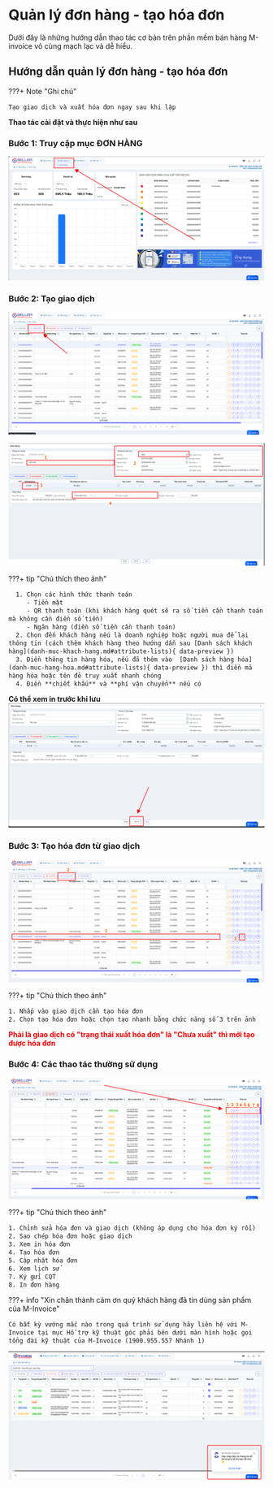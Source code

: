 # **Quản lý đơn hàng - tạo hóa đơn**

Dưới đây là những hướng dẫn thao tác cơ bản trên phần mềm bán hàng M-invoice vô cùng mạch lạc và dễ hiểu.

## **Hướng dẫn quản lý đơn hàng - tạo hóa đơn**

???+ Note "Ghi chú"

    Tạo giao dịch và xuất hóa đơn ngay sau khi lập

**Thao tác cài đặt và thực hiện như sau**

### **Bước 1: Truy cập mục ĐƠN HÀNG**

![Hình 1](../../../assets/images/mSeller/may-tinh/don-hang-1.png)

### **Bước 2: Tạo giao dịch**

![Hình 2](../../../assets/images/mSeller/may-tinh/don-hang-2.png)

![Hình 3](../../../assets/images/mSeller/may-tinh/don-hang-3.png)

???+ tip "Chú thích theo ảnh"

      1. Chọn các hình thức thanh toán
         - Tiền mặt
         - QR thanh toán (khi khách hàng quét sẽ ra số tiền cần thanh toán mà không cần điền số tiền)
         - Ngân hàng (điền số tiền cần thanh toán)
      2. Chọn đến khách hàng nếu là doanh nghiệp hoặc người mua để lại thông tin (cách thêm khách hàng theo hướng dẫn sau [Danh sách khách hàng](danh-muc-khach-hang.md#attribute-lists){ data-preview })
      3. Điền thông tin hàng hóa, nếu đã thêm vào  [Danh sách hàng hóa](danh-muc-hang-hoa.md#attribute-lists){ data-preview }) thì điền mã hàng hóa hoặc tên đẻ truy xuất nhanh chóng
      4. Điền **chiết khấu** và **phí vận chuyển** nếu có

**Có thể xem in trước khi lưu**
![Hình 4](../../../assets/images/mSeller/may-tinh/don-hang-4.png)

### **Bước 3: Tạo hóa đơn từ giao dịch**

![Hình 5](../../../assets/images/mSeller/may-tinh/don-hang-5.png)

???+ tip "Chú thích theo ảnh"

    1. Nhấp vào giao dịch cần tạo hóa đơn
    2. Chọn tạo hóa đơn hoặc chọn tạo nhanh bằng chức năng số 3 trên ảnh

<span style="color: red; font-weight: bold">Phải là giao dịch có "trạng thái xuất hóa đơn" là "Chưa xuất" thì mới tạo được hóa đơn</span>

### **Bước 4: Các thao tác thường sử dụng**

![Hình 6](../../../assets/images/mSeller/may-tinh/don-hang-6.png)

???+ tip "Chú thích theo ảnh"

    1. Chỉnh sửa hóa đơn và giao dịch (không áp dụng cho hóa đơn ký rồi)
    2. Sao chép hóa đơn hoặc giao dịch
    3. Xem in hóa đơn
    4. Tạo hóa đơn
    5. Cập nhật hóa đơn
    6. Xem lịch sử
    7. Ký gửi CQT
    8. In đơn hàng

???+ info "Xin chân thành cảm ơn quý khách hàng đã tin dùng sản phẩm của M-Invoice"

    Có bất kỳ vướng mắc nào trong quá trình sử dụng hãy liên hệ với M-Invoice tại mục Hỗ trợ kỹ thuật góc phải bên dưới màn hình hoặc gọi tổng đài kỹ thuật của M-Invoice (1900.955.557 Nhánh 1)

![Hình 9](../../../assets/images/invoice2/hotro.png)
